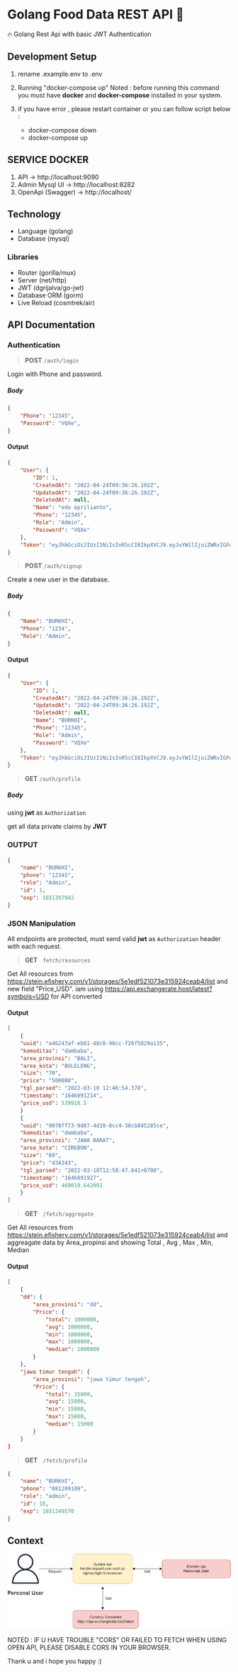 # Golang Food Data REST API 🚀 

🔥 Golang Rest Api with basic JWT Authentication

## Development Setup
1. rename .example.env to .env
2. Running "docker-compose up"
Noted : before running this command you must have **docker** and **docker-compose** installed in your system.

3. if you have error , please restart container or you can follow script below :
   * docker-compose down
   * docker-compose up
   


## SERVICE DOCKER
1. API -> http://localhost:9090
2. Admin Mysql UI -> http://localhost:8282
3. OpenApi (Swagger) -> http://localhost/

## Technology
- Language (golang)
- Database (mysql)

### Libraries
- Router (gorilla/mux)
- Server (net/http)
- JWT (dgrijalva/go-jwt)<!-- - Password Encryption (bcrypt) -->
- Database ORM (gorm) 
- Live Reload (cosmtrek/air)


## API Documentation

### Authentication
> **POST** ``/auth/login``

Login with Phone and password.

##### Body

```json
{
    "Phone": "12345",
    "Password": "VQXe",
}
```

#### Output

```json
{
    "User": {
        "ID": 1,
        "CreatedAt": "2022-04-24T09:36:26.192Z",
        "UpdatedAt": "2022-04-24T09:36:26.192Z",
        "DeletedAt": null,
        "Name": "edo aprilianto",
        "Phone": "12345",
        "Role": "Admin",
        "Password": "VQXe"
    },
    "Token": "eyJhbGciOiJIUzI1NiIsInR5cCI6IkpXVCJ9.eyJuYW1lIjoiZWRvIGFwcmlsaWFudG8iLCJwaG9uZSI6IjEyMzQ1Iiwicm9sZSI6IkFkbWluIiwiaWQiOjEsImV4cCI6MTY1MTM5Nzk0Mn0.yWlIllgzO3xUp2Vw-ivovZ3-ExfsYnxTb9xBm2diq3I"
}
```

> **POST** ``/auth/signup``

Create a new user in the database.

##### Body

```json
{
    "Name": "BURKHI",
    "Phone": "1234",
    "Role": "Admin",
}
```

#### Output

```json
{
    "User": {
        "ID": 1,
        "CreatedAt": "2022-04-24T09:36:26.192Z",
        "UpdatedAt": "2022-04-24T09:36:26.192Z",
        "DeletedAt": null,
        "Name": "BURKHI",
        "Phone": "12345",
        "Role": "Admin",
        "Password": "VQXe"
    },
    "Token": "eyJhbGciOiJIUzI1NiIsInR5cCI6IkpXVCJ9.eyJuYW1lIjoiZWRvIGFwcmlsaWFudG8iLCJwaG9uZSI6IiIsInJvbGUiOiJBZG1pbiIsImlkIjoxLCJleHAiOjE2NTEzOTc3ODZ9.UIu9bmcVvtIFkwsZ_cbSI3FUqFY7osPGjRhm4tZibLA"
}
```

> **GET** ``/auth/profile``

##### Body
using **jwt** as ``Authorization``

get all data private claims by **JWT**

### OUTPUT
```json
{
    "name": "BURKHI",
    "phone": "12345",
    "role": "Admin",
    "id": 1,
    "exp": 1651397942
}
```


### JSON Manipulation

All endpoints are protected, must send valid **jwt** as ``Authorization`` header with each request.

> **GET** &nbsp; ``fetch/resources``

Get All resources from https://stein.efishery.com/v1/storages/5e1edf521073e315924ceab4/list
and new field "Price_USD". 
iam using https://api.exchangerate.host/latest?symbols=USD for API converted


#### Output

```json
[
    {
    "uuid": "a46247af-eb81-48c8-98cc-f26f5829a135",
    "komoditas": "dambaba",
    "area_provinsi": "BALI",
    "area_kota": "BULELENG",
    "size": "70",
    "price": "500000",
    "tgl_parsed": "2022-03-10 12:46:54.378",
    "timestamp": "1646891214",
    "price_usd": 539918.5
    }
    {
    "uuid": "9070ff73-9d87-4d10-8cc4-38cb845285ce",
    "komoditas": "dambaba",
    "area_provinsi": "JAWA BARAT",
    "area_kota": "CIREBON",
    "size": "80",
    "price": "434343",
    "tgl_parsed": "2022-03-10T12:58:47.641+0700",
    "timestamp": "1646891927",
    "price_usd": 469019.642091
    }
]
```

> **GET** &nbsp; ``/fetch/aggregate``

Get All resources from https://stein.efishery.com/v1/storages/5e1edf521073e315924ceab4/list
and aggreagate data by Area_propinsi and showing Total , Avg , Max , Min, Median

#### Output

```json
[ 
    {
    "dd": {
        "area_provinsi": "dd",
        "Price": {
            "total": 1000000,
            "avg": 1000000,
            "min": 1000000,
            "max": 1000000,
            "median": 1000000
        }
    },
    "jawa timur tengah": {
        "area_provinsi": "jawa timur tengah",
        "Price": {
            "total": 15000,
            "avg": 15000,
            "min": 15000,
            "max": 15000,
            "median": 15000
        }
    }
]
```


> **GET** &nbsp; ``/fetch/profile``

```json
{
    "name": "BURKHI",
    "phone": "081209109",
    "role": "admin",
    "id": 18,
    "exp": 1651249570
}
```

## Context
![Alt text](Context.png?raw=true "Context")


NOTED : IF U HAVE TROUBLE "CORS" OR FAILED TO FETCH WHEN USING OPEN API, PLEASE DISABLE CORS IN YOUR BROWSER.

Thank u and i hope you happy :)